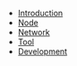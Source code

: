 <ul>
<li><a href="#/en-us/Introduction/">Introduction</a></li>
<li><a href="#/en-us/Node/">Node</a></li>
<li><a href="#/en-us/Network/">Network</a></li>
<li><a href="#/en-us/Tool/">Tool</a></li>
<li><a href="#/en-us/Development/">Development</a></li>
<ul>
